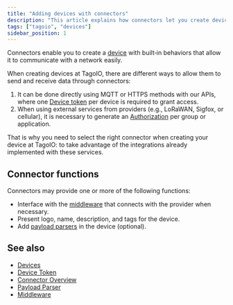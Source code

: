 ```yaml
---
title: "Adding devices with connectors"
description: "This article explains how connectors let you create devices with built-in behaviors to communicate with networks, and describes the available methods for sending and receiving data as well as common connector functions."
tags: ["tagoio", "devices"]
sidebar_position: 1
---
```

Connectors enable you to create a [device](./devices) with built‑in behaviors that allow it to communicate with a network easily.  

When creating devices at TagoIO, there are different ways to allow them to send and receive data through connectors:

1. It can be done directly using MQTT or HTTPS methods with our APIs, where one [Device token](./device-token) per device is required to grant access.
2. When using external services from providers (e.g., LoRaWAN, Sigfox, or cellular), it is necessary to generate an [Authorization](../integrations/index) per group or application.

That is why you need to select the right connector when creating your device at TagoIO: to take advantage of the integrations already implemented with these services.

## Connector functions

Connectors may provide one or more of the following functions:

- Interface with the [middleware](../middleware/middleware) that connects with the provider when necessary.
- Present logo, name, description, and tags for the device.
- Add [payload parsers](../payload-parser/index) in the device (optional).

## See also

- [Devices](./devices)
- [Device Token](./device-token)
- [Connector Overview](../integrations/index)
- [Payload Parser](../payload-parser/index)
- [Middleware](../middleware/middleware)